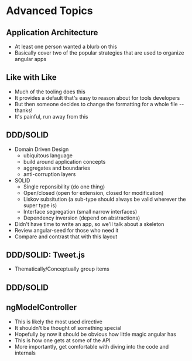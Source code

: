 # Advanced Topics

## Application Architecture
- At least one person wanted a blurb on this
- Basically cover two of the popular strategies that are used to organize angular apps


## Like with Like
- Much of the tooling does this
- It provides a default that's easy to reason about for tools developers
- But then someone decides to change the formatting for a whole file -- thanks!
- It's painful, run away from this


## DDD/SOLID
- Domain Driven Design
  - ubiquitous language
  - build around application concepts
  - aggregates and boundaries
  - anti-corruption layers
- SOLID
  - Single reponsibility (do one thing)
  - Open/closed (open for extension, closed for modification)
  - Liskov subsitution (a sub-type should always be valid wherever the super type is)
  - Interface segregation (small narrow interfaces)
  - Dependency inversion (depend on abstractions)
- Didn't have time to write an app, so we'll talk about a skeleton
- Review angular-seed for those who need it
- Compare and contrast that with this layout


## DDD/SOLID: Tweet.js
- Thematically/Conceptually group items


## DDD/SOLID


## ngModelController
- This is likely the most used directive
- It shouldn't be thought of something special
- Hopefully by now it should be obvious how little magic angular has
- This is how one gets at some of the API
- More importantly, get comfortable with diving into the code and internals
